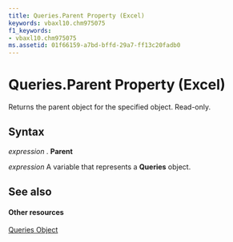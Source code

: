 ```yaml
---
title: Queries.Parent Property (Excel)
keywords: vbaxl10.chm975075
f1_keywords:
- vbaxl10.chm975075
ms.assetid: 01f66159-a7bd-bffd-29a7-ff13c20fadb0
---
```



# Queries.Parent Property (Excel)

Returns the parent object for the specified object. Read-only.


## Syntax

 _expression_ . **Parent**

 _expression_ A variable that represents a **Queries** object.


## See also


#### Other resources


[Queries Object](queries-object-excel.md)


